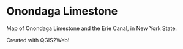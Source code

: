 # Onondaga Limestone

Map of Onondaga Limestone and the Erie Canal, in New York State.

Created with QGIS2Web!

